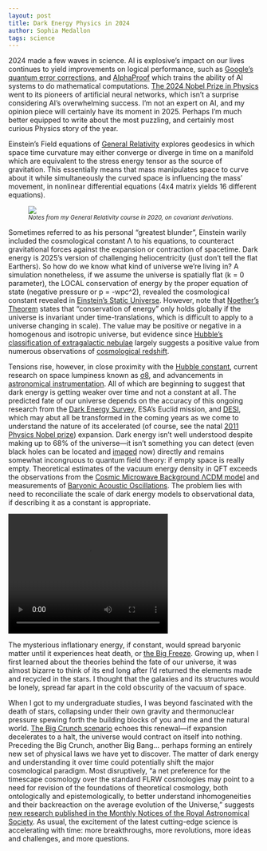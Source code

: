 ```yaml
---
layout: post
title: Dark Energy Physics in 2024
author: Sophia Medallon
tags: science
---
```


2024 made a few waves in science. AI is explosive’s impact on our lives continues to yield improvements on logical performance, such as [Google’s quantum error corrections](https://www.nature.com/articles/s41586-024-08449-y), and [AlphaProof](https://deepmind.google/discover/blog/ai-solves-imo-problems-at-silver-medal-level/) which trains the ability of AI systems to do mathematical computations. [The 2024 Nobel Prize in Physics](https://www.nobelprize.org/prizes/physics/2024/press-release/) went to its pioneers of artificial neural networks, which isn’t a surprise considering AI’s overwhelming success. I’m not an expert on AI, and my opinion piece will certainly have its moment in 2025. Perhaps I’m much better equipped to write about the most puzzling, and certainly most curious Physics story of the year. 

Einstein’s Field equations of [General Relativity](https://physics.info/general-relativity/) explores geodesics in which space time curvature may either converge or diverge in time on a manifold which are equivalent to the stress energy tensor as the source of gravitation. This essentially means that mass manipulates space to curve about it while simultaneously the curved space is influencing the mass’ movement, in nonlinear differential equations (4x4 matrix yields 16 different equations). 

<figure>
  <img src='/images/GRclass.png'>
  <figcaption><small><i>Notes from my General Relativity course in 2020, on covariant derivations.</small></i></figcaption>
</figure>

Sometimes referred to as his personal “greatest blunder”, Einstein warily included the cosmological constant Λ to his equations, to counteract gravitational forces against the expansion or contraction of spacetime. Dark energy is 2025’s version of challenging heliocentricity (just don’t tell the flat Earthers). So how do we know what kind of universe we’re living in? A simulation nonetheless, if we assume the universe is spatially flat (k = 0 parameter), the LOCAL conservation of energy by the proper equation of state (negative pressure or p = -wpc^2), revealed the cosmological constant revealed in [Einstein’s Static Universe](https://einsteinpapers.press.princeton.edu/vol6-trans/433). However, note that [Noether’s Theorem](https://profoundphysics.com/noethers-theorem-a-complete-guide/) states that “conservation of energy” only holds globally if the universe is invariant under time-translations, which is difficult to apply to a universe changing in scale). The value may be positive or negative in a homogenous and isotropic universe, but evidence since [Hubble’s classification of extragalactic nebulae](https://ui.adsabs.harvard.edu/abs/1926ApJ....64..321H/abstract) largely suggests a positive value from numerous observations of [cosmological redshift](https://science.nasa.gov/mission/hubble/science/science-behind-the-discoveries/hubble-cosmological-redshift/). 

Tensions rise, however, in close proximity with the [Hubble constant](https://www.scientificamerican.com/article/hubble-tension-headache-clashing-measurements-make-the-universes-expansion-a-lingering-mystery/), current research on space lumpiness known as [σ8](https://lambda.gsfc.nasa.gov/education/graphic_history/fluctsize.html), and advancements in [astronomical instrumentation](https://en.wikipedia.org/wiki/List_of_proposed_space_telescopes). All of which are beginning to suggest that dark energy is getting weaker over time and not a constant at all. The predicted fate of our universe depends on the accuracy of this ongoing research from the [Dark Energy Survey](https://www.darkenergysurvey.org), ESA’s Euclid mission, and [DESI](https://www.desi.lbl.gov), which may abut all be transformed in the coming years as we come to understand the nature of its accelerated (of course, see the natal [2011 Physics Nobel prize](https://www.nobelprize.org/prizes/physics/2011/press-release/)) expansion. Dark energy isn’t well understood despite making up to 68% of the universe—it isn’t something you can detect (even black holes can be located and [imaged](https://eventhorizontelescope.org/blog/astronomers-reveal-first-image-black-hole-heart-our-galaxy) now) directly and remains somewhat incongruous to quantum field theory: if empty space is really empty. Theoretical estimates of the vacuum energy density in QFT exceeds the observations from the [Cosmic Microwave Background ΛCDM model](https://lambda.gsfc.nasa.gov/education/graphic_history/univ_evol.html) and measurements of [Baryonic Acoustic Oscillations](https://science.nasa.gov/mission/roman-space-telescope/baryon-acoustic-oscillations/). The problem lies with need to reconciliate the scale of dark energy models to observational data, if describing it as a constant is appropriate.

<video width="320" height="240" controls>
  <source src="https://science.nasa.gov/wp-content/uploads/2023/10/bao-clip.mp4" type="video/mp4">
Source: NASA Goddard's Scientific Visualization Studio. (If I ever became a DJ these would be my visuals)
</video>

The mysterious inflationary energy, if constant, would spread baryonic matter until it experiences heat death, or [the Big Freeze](https://www.astronomy.com/science/the-big-freeze-how-the-universe-will-die/). Growing up, when I first learned about the theories behind the fate of our universe, it was almost bizarre to think of its end long after I’d returned the elements made and recycled in the stars. I thought that the galaxies and its structures would be lonely, spread far apart in the cold obscurity of the vacuum of space. 

When I got to my undergraduate studies, I was beyond fascinated with the death of stars, collapsing under their own gravity and thermonuclear pressure spewing forth the building blocks of you and me and the natural world. [The Big Crunch scenario](https://arxiv.org/pdf/astro-ph/0409264) echoes this renewal—if expansion decelerates to a halt, the universe would contract on itself into nothing. Preceding the Big Crunch, another Big Bang… perhaps forming an entirely new set of physical laws we have yet to discover. The matter of dark energy and understanding it over time could potentially shift the major cosmological paradigm. Most disruptively, “a net preference for the timescape cosmology over the standard FLRW cosmologies may point to a need for revision of the foundations of theoretical cosmology, both ontologically and epistemologically, to better understand inhomogeneities and their backreaction on the average evolution of the Universe,” suggests [new research published in the Monthly Notices of the Royal Astronomical Society](https://academic.oup.com/mnrasl/article/537/1/L55/7926647). As usual, the excitement of the latest cutting-edge science is accelerating with time: more breakthroughs, more revolutions, more ideas and challenges, and more questions.
